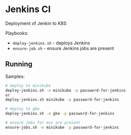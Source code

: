 # Jenkins CI

Deployment of Jenkin to K8S

Playbooks:

* `deploy-jenkins.sh` - deploys Jenkins
* `ensure-job.sh` - ensure Jenkins jobs are present

## Running

Samples:

```bash
# deploy to minikube
deploy-jenkins.sh -e minikube -p password-for-jenkins
or
deploy-jenkins.sh minikube -p password-for-jenkins

# deploy to gke
deploy-jenkins.sh -e gke -p password-for-jenkins

# ensure Jobs for env are present
ensure-jobs.sh -e minikube -p password-for-jenkins
```
